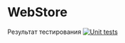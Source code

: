 # WebStore

Результат тестирования
[![Unit tests](https://github.com/Vasyalvv/WebStore/actions/workflows/testing.yml/badge.svg)](https://github.com/Vasyalvv/WebStore/actions/workflows/testing.yml)
